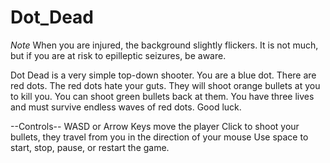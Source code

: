 # Dot_Dead

*Note*  When you are injured, the background slightly flickers.  It is not much, but if you are at risk to epilleptic seizures, be aware.

Dot Dead is a very simple top-down shooter.
You are a blue dot.
There are red dots.
The red dots hate your guts.
They will shoot orange bullets at you to kill you.
You can shoot green bullets back at them.
You have three lives and must survive endless waves of red dots.
Good luck.

--Controls--
WASD or Arrow Keys move the player
Click to shoot your bullets, they travel from you in the direction of your mouse
Use space to start, stop, pause, or restart the game.
